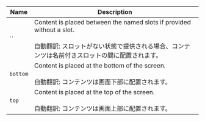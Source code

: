 
| Name | Description |
| --- | --- |
| `` | Content is placed between the named slots if provided without a slot.<br /><br />自動翻訳: スロットがない状態で提供される場合、コンテンツは名前付きスロットの間に配置されます。 |
| `bottom` | Content is placed at the bottom of the screen.<br /><br />自動翻訳: コンテンツは画面下部に配置されます。 |
| `top` | Content is placed at the top of the screen.<br /><br />自動翻訳: コンテンツは画面上部に配置されます。 |

